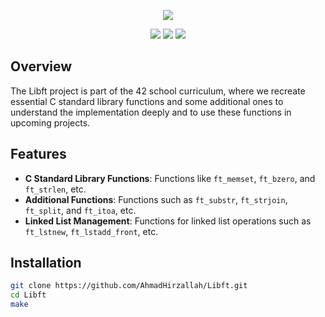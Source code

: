 <p align="center">
   <img src="https://github.com/AhmadHirzallah/Libft/blob/main/banner.png">
</p>

<p align="center">
	<img src="https://img.shields.io/badge/Libft-125%2F100-brightgreen?style=flat-square"/>
	<img src="https://img.shields.io/github/last-commit/AhmadHirzallah/Libft?style=flat-square&color=blue"/>
	<img src="https://img.shields.io/badge/language-C-blue.svg?style=flat-square"/>
</p>

## Overview
The Libft project is part of the 42 school curriculum, where we recreate essential C standard library functions and some additional ones to understand the implementation deeply and to use these functions in upcoming projects.

## Features
- **C Standard Library Functions**: Functions like `ft_memset`, `ft_bzero`, and `ft_strlen`, etc.
- **Additional Functions**: Functions such as `ft_substr`, `ft_strjoin`, `ft_split`, and `ft_itoa`, etc.
- **Linked List Management**: Functions for linked list operations such as `ft_lstnew`, `ft_lstadd_front`, etc.

## Installation
```bash
git clone https://github.com/AhmadHirzallah/Libft.git
cd Libft
make

